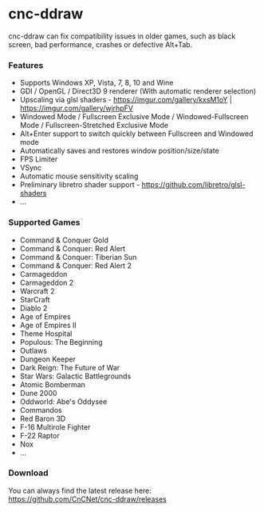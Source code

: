 # cnc-ddraw
cnc-ddraw can fix compatibility issues in older games, such as black screen, bad performance, crashes or defective Alt+Tab.

### Features

 - Supports Windows XP, Vista, 7, 8, 10 and Wine
 - GDI / OpenGL / Direct3D 9 renderer (With automatic renderer selection)
 - Upscaling via glsl shaders - https://imgur.com/gallery/kxsM1oY | https://imgur.com/gallery/wjrhpFV
 - Windowed Mode / Fullscreen Exclusive Mode / Windowed-Fullscreen Mode / Fullscreen-Stretched Exclusive Mode
 - Alt+Enter support to switch quickly between Fullscreen and Windowed mode
 - Automatically saves and restores window position/size/state
 - FPS Limiter
 - VSync
 - Automatic mouse sensitivity scaling
 - Preliminary libretro shader support - https://github.com/libretro/glsl-shaders
 - ...

### Supported Games

 - Command & Conquer Gold
 - Command & Conquer: Red Alert
 - Command & Conquer: Tiberian Sun
 - Command & Conquer: Red Alert 2
 - Carmageddon
 - Carmageddon 2
 - Warcraft 2
 - StarCraft
 - Diablo 2
 - Age of Empires
 - Age of Empires II
 - Theme Hospital
 - Populous: The Beginning
 - Outlaws
 - Dungeon Keeper
 - Dark Reign: The Future of War
 - Star Wars: Galactic Battlegrounds
 - Atomic Bomberman
 - Dune 2000
 - Oddworld: Abe's Oddysee
 - Commandos
 - Red Baron 3D
 - F-16 Multirole Fighter
 - F-22 Raptor
 - Nox
 - ...

### Download

You can always find the latest release here: https://github.com/CnCNet/cnc-ddraw/releases
